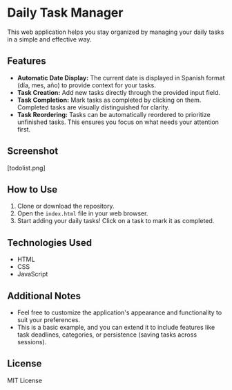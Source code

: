 
# Daily Task Manager

This web application helps you stay organized by managing your daily tasks in a simple and effective way.

## Features

- **Automatic Date Display:** The current date is displayed in Spanish format (día, mes, año) to provide context for your tasks.
- **Task Creation:** Add new tasks directly through the provided input field.
- **Task Completion:** Mark tasks as completed by clicking on them. Completed tasks are visually distinguished for clarity.
- **Task Reordering:** Tasks can be automatically reordered to prioritize unfinished tasks. This ensures you focus on what needs your attention first.

## Screenshot

[todolist.png]  

## How to Use

1. Clone or download the repository.
2. Open the `index.html` file in your web browser.
3. Start adding your daily tasks! Click on a task to mark it as completed.

## Technologies Used

- HTML
- CSS
- JavaScript

## Additional Notes

- Feel free to customize the application's appearance and functionality to suit your preferences.
- This is a basic example, and you can extend it to include features like task deadlines, categories, or persistence (saving tasks across sessions).

## License

MIT License



